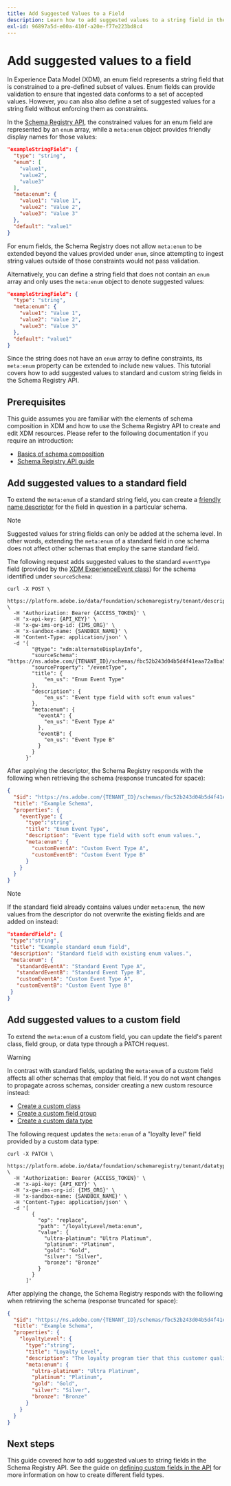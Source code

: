 ```yaml
---
title: Add Suggested Values to a Field
description: Learn how to add suggested values to a string field in the Schema Registry API.
exl-id: 96897a5d-e00a-410f-a20e-f77e223bd8c4
---
```

# Add suggested values to a field

In Experience Data Model (XDM), an enum field represents a string field that is constrained to a pre-defined subset of values. Enum fields can provide validation to ensure that ingested data conforms to a set of accepted values. However, you can also also define a set of suggested values for a string field without enforcing them as constraints.

In the [Schema Registry API](https://developer.adobe.com/experience-platform-apis/references/schema-registry/), the constrained values for an enum field are represented by an `enum` array, while a `meta:enum` object provides friendly display names for those values:

```json
"exampleStringField": {
  "type": "string",
  "enum": [
    "value1",
    "value2",
    "value3"
  ],
  "meta:enum": {
    "value1": "Value 1",
    "value2": "Value 2",
    "value3": "Value 3"
  },
  "default": "value1"
}
```

For enum fields, the Schema Registry does not allow `meta:enum` to be extended beyond the values provided under `enum`, since attempting to ingest string values outside of those constraints would not pass validation.

Alternatively, you can define a string field that does not contain an `enum` array and only uses the `meta:enum` object to denote suggested values:

```json
"exampleStringField": {
  "type": "string",
  "meta:enum": {
    "value1": "Value 1",
    "value2": "Value 2",
    "value3": "Value 3"
  },
  "default": "value1"
}
```

Since the string does not have an `enum` array to define constraints, its `meta:enum` property can be extended to include new values. This tutorial covers how to add suggested values to standard and custom string fields in the Schema Registry API.

## Prerequisites

This guide assumes you are familiar with the elements of schema composition in XDM and how to use the Schema Registry API to create and edit XDM resources. Please refer to the following documentation if you require an introduction:

* [Basics of schema composition](../schema/composition.md)
* [Schema Registry API guide](../api/overview.md)

## Add suggested values to a standard field

To extend the `meta:enum` of a standard string field, you can create a [friendly name descriptor](../api/descriptors.md#friendly-name) for the field in question in a particular schema.

>[!NOTE]
>
>Suggested values for string fields can only be added at the schema level. In other words, extending the `meta:enum` of a standard field in one schema does not affect other schemas that employ the same standard field.

The following request adds suggested values to the standard `eventType` field (provided by the [XDM ExperienceEvent class](../classes/experienceevent.md)) for the schema identified under `sourceSchema`:

```curl
curl -X POST \
  https://platform.adobe.io/data/foundation/schemaregistry/tenant/descriptors \
  -H 'Authorization: Bearer {ACCESS_TOKEN}' \
  -H 'x-api-key: {API_KEY}' \
  -H 'x-gw-ims-org-id: {IMS_ORG}' \
  -H 'x-sandbox-name: {SANDBOX_NAME}' \
  -H 'Content-Type: application/json' \
  -d '{
        "@type": "xdm:alternateDisplayInfo",
        "sourceSchema": "https://ns.adobe.com/{TENANT_ID}/schemas/fbc52b243d04b5d4f41eaa72a8ba58be",
        "sourceProperty": "/eventType",
        "title": {
            "en_us": "Enum Event Type"
        },
        "description": {
            "en_us": "Event type field with soft enum values"
        },
        "meta:enum": {
          "eventA": {
            "en_us": "Event Type A"
          },
          "eventB": {
            "en_us": "Event Type B"
          }
        }
      }'
```

After applying the descriptor, the Schema Registry responds with the following when retrieving the schema (response truncated for space):

```json
{
  "$id": "https://ns.adobe.com/{TENANT_ID}/schemas/fbc52b243d04b5d4f41eaa72a8ba58be",
  "title": "Example Schema",
  "properties": {
    "eventType": {
      "type":"string",
      "title": "Enum Event Type",
      "description": "Event type field with soft enum values.",
      "meta:enum": {
        "customEventA": "Custom Event Type A",
        "customEventB": "Custom Event Type B"
      }
    }
  }
}
```

>[!NOTE]
>
>If the standard field already contains values under `meta:enum`, the new values from the descriptor do not overwrite the existing fields and are added on instead:
>
>```json
>"standardField": {
>  "type":"string",
>  "title": "Example standard enum field",
>  "description": "Standard field with existing enum values.",
>  "meta:enum": {
>    "standardEventA": "Standard Event Type A",
>    "standardEventB": "Standard Event Type B",
>    "customEventA": "Custom Event Type A",
>    "customEventB": "Custom Event Type B"
>  }
>}
>```

## Add suggested values to a custom field

To extend the `meta:enum` of a custom field, you can update the field's parent class, field group, or data type through a PATCH request.

>[!WARNING]
>
>In contrast with standard fields, updating the `meta:enum` of a custom field affects all other schemas that employ that field. If you do not want changes to propagate across schemas, consider creating a new custom resource instead:
>
>* [Create a custom class](../api/classes.md#create)
>* [Create a custom field group](../api/field-groups.md#create)
>* [Create a custom data type](../api/data-types.md#create)

The following request updates the `meta:enum` of a "loyalty level" field provided by a custom data type:

```curl
curl -X PATCH \
  https://platform.adobe.io/data/foundation/schemaregistry/tenant/datatypes/_{TENANT_ID}.datatypes.8779fd45d6e4eb074300023a439862bbba359b60d451627a \
  -H 'Authorization: Bearer {ACCESS_TOKEN}' \
  -H 'x-api-key: {API_KEY}' \
  -H 'x-gw-ims-org-id: {IMS_ORG}' \
  -H 'x-sandbox-name: {SANDBOX_NAME}' \
  -H 'Content-Type: application/json' \
  -d '[
        {
          "op": "replace",
          "path": "/loyaltyLevel/meta:enum",
          "value": {
            "ultra-platinum": "Ultra Platinum",
            "platinum": "Platinum",
            "gold": "Gold",
            "silver": "Silver",
            "bronze": "Bronze"
          }
        }
      ]'
```

After applying the change, the Schema Registry responds with the following when retrieving the schema (response truncated for space):

```json
{
  "$id": "https://ns.adobe.com/{TENANT_ID}/schemas/fbc52b243d04b5d4f41eaa72a8ba58be",
  "title": "Example Schema",
  "properties": {
    "loyaltyLevel": {
      "type":"string",
      "title": "Loyalty Level",
      "description": "The loyalty program tier that this customer qualifies for.",
      "meta:enum": {
        "ultra-platinum": "Ultra Platinum",
        "platinum": "Platinum",
        "gold": "Gold",
        "silver": "Silver",
        "bronze": "Bronze"
      }
    }
  }
}
```

## Next steps

This guide covered how to add suggested values to string fields in the Schema Registry API. See the guide on [defining custom fields in the API](./custom-fields-api.md) for more information on how to create different field types.
